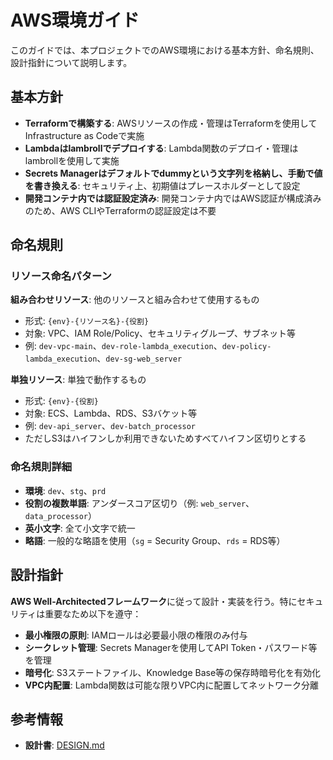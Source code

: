 # AWS環境ガイド

このガイドでは、本プロジェクトでのAWS環境における基本方針、命名規則、設計指針について説明します。

## 基本方針

- **Terraformで構築する**: AWSリソースの作成・管理はTerraformを使用してInfrastructure as Codeで実施
- **Lambdaはlambrollでデプロイする**: Lambda関数のデプロイ・管理はlambrollを使用して実施
- **Secrets Managerはデフォルトでdummyという文字列を格納し、手動で値を書き換える**: セキュリティ上、初期値はプレースホルダーとして設定
- **開発コンテナ内では認証設定済み**: 開発コンテナ内ではAWS認証が構成済みのため、AWS CLIやTerraformの認証設定は不要

## 命名規則

### リソース命名パターン

**組み合わせリソース**: 他のリソースと組み合わせて使用するもの

- 形式: `{env}-{リソース名}-{役割}`
- 対象: VPC、IAM Role/Policy、セキュリティグループ、サブネット等
- 例: `dev-vpc-main`、`dev-role-lambda_execution`、`dev-policy-lambda_execution`、`dev-sg-web_server`

**単独リソース**: 単独で動作するもの

- 形式: `{env}-{役割}`
- 対象: ECS、Lambda、RDS、S3バケット等
- 例: `dev-api_server`、`dev-batch_processor`
- ただしS3はハイフンしか利用できないためすべてハイフン区切りとする

### 命名規則詳細

- **環境**: `dev`、`stg`、`prd`
- **役割の複数単語**: アンダースコア区切り（例: `web_server`、`data_processor`）
- **英小文字**: 全て小文字で統一
- **略語**: 一般的な略語を使用（`sg` = Security Group、`rds` = RDS等）

## 設計指針

**AWS Well-Architectedフレームワーク**に従って設計・実装を行う。特にセキュリティは重要なため以下を遵守：

- **最小権限の原則**: IAMロールは必要最小限の権限のみ付与
- **シークレット管理**: Secrets Managerを使用してAPI Token・パスワード等を管理
- **暗号化**: S3ステートファイル、Knowledge Base等の保存時暗号化を有効化
- **VPC内配置**: Lambda関数は可能な限りVPC内に配置してネットワーク分離

## 参考情報

- **設計書**: [DESIGN.md](../../DESIGN.md)